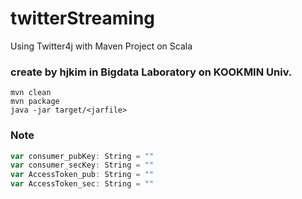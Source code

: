 # twitterStreaming
Using Twitter4j with Maven Project on Scala

### create by hjkim in Bigdata Laboratory on KOOKMIN Univ.

```shell
mvn clean
mvn package
java -jar target/<jarfile>
```

### Note
```scala
var consumer_pubKey: String = "" 
var consumer_secKey: String = ""
var AccessToken_pub: String = ""
var AccessToken_sec: String = ""
```
